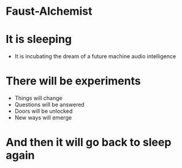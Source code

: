 # Faust-Alchemist

# It is sleeping
* It is incubating the dream of a future machine audio intelligence

# There will be experiments
* Things will change
* Questions will be answered
* Doors will be unlocked
* New ways will emerge

# And then it will go back to sleep again
